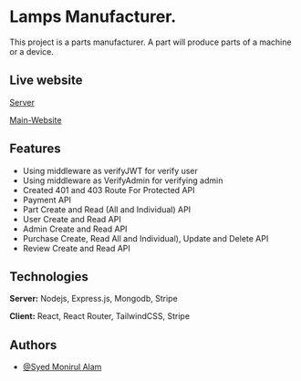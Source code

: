 # Lamps Manufacturer.

This project is a parts manufacturer. A part will produce parts of a machine or a device.

## Live website

[Server](https://lamps-manufacturer.herokuapp.com/)

[Main-Website](https://lamps-manufacturer.web.app/)

## Features

- Using middleware as verifyJWT for verify user
- Using middleware as VerifyAdmin for verifying admin
- Created 401 and 403 Route For Protected API
- Payment API
- Part Create and Read (All and Individual) API
- User Create and Read API
- Admin Create and Read API
- Purchase Create, Read All and Individual), Update and Delete API
- Review Create and Read API

## Technologies

**Server:** Nodejs, Express.js, Mongodb, Stripe

**Client:** React, React Router, TailwindCSS, Stripe

## Authors

- [@Syed Monirul Alam](https://www.linkedin.com/in/syed-monirul/)
